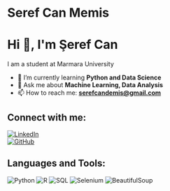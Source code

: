 # Seref Can Memis
# Hi 👋, I'm Şeref Can

I am a student at Marmara University  

- 🌱 I’m currently learning **Python and Data Science**  
- 💬 Ask me about **Machine Learning, Data Analysis**  
- 📫 How to reach me: **serefcandemis@gmail.com**

## Connect with me:
[![LinkedIn](https://img.shields.io/badge/LinkedIn-%230077B5.svg?style=for-the-badge&logo=linkedin&logoColor=white)](https://www.linkedin.com/in/şeref-can-memiş-771552259)  
[![GitHub](https://img.shields.io/badge/GitHub-%23121011.svg?style=for-the-badge&logo=github&logoColor=white)](https://github.com/serefcann)  

## Languages and Tools:
![Python](https://img.shields.io/badge/Python-%2314354C.svg?style=for-the-badge&logo=python&logoColor=white)
![R](https://img.shields.io/badge/R-%23276DC3.svg?style=for-the-badge&logo=r&logoColor=white)
![SQL](https://img.shields.io/badge/SQL-%2307405e.svg?style=for-the-badge&logo=mysql&logoColor=white)
![Selenium](https://img.shields.io/badge/Selenium-%2300B4CC.svg?style=for-the-badge&logo=selenium&logoColor=white)
![BeautifulSoup](https://img.shields.io/badge/BeautifulSoup-4B8BBE?style=for-the-badge&logo=python&logoColor=white)
